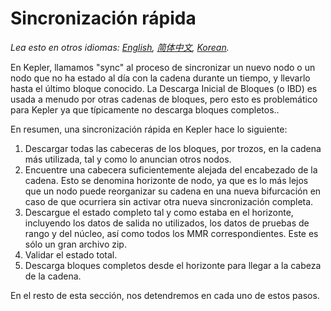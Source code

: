 # Sincronización rápida

*Lea esto en otros idiomas: [English](fast-sync.md), [简体中文](fast-sync_ZH-CN.md), [Korean](fast-sync_KR.md).*

En Kepler, llamamos "sync" al proceso de sincronizar un nuevo nodo o un nodo que no ha estado al día con la cadena durante un 
tiempo, y llevarlo hasta el último bloque conocido. La Descarga Inicial de Bloques (o IBD) es usada a menudo por otras cadenas 
de bloques, pero esto es problemático para Kepler ya que típicamente no descarga bloques completos..

En resumen, una sincronización rápida en Kepler hace lo siguiente:

1. Descargar todas las cabeceras de los bloques, por trozos, en la cadena más utilizada, 
   tal y como lo anuncian otros nodos.
1. Encuentre una cabecera suficientemente alejada del encabezado de la cadena. Esto se denomina horizonte de nodo, ya que es lo 
   más lejos que un nodo puede reorganizar su cadena en una nueva bifurcación en caso de que ocurriera sin activar otra nueva 
   sincronización completa.
1. Descargue el estado completo tal y como estaba en el horizonte, incluyendo los datos de salida no utilizados, los datos de 
   pruebas de rango y del núcleo, así como todos los MMR correspondientes. Este es sólo un gran archivo zip.
1. Validar el estado total.
1. Descarga bloques completos desde el horizonte para llegar a la cabeza de la cadena.

En el resto de esta sección, nos detendremos en cada uno de estos pasos.
